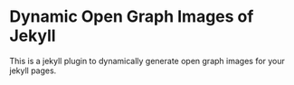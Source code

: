 # Dynamic Open Graph Images of Jekyll
This is a jekyll plugin to dynamically generate open graph images for your jekyll pages.
